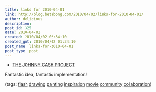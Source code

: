 ```yaml
---
title: links for 2010-04-01
link: http://blog.betabong.com/2010/04/02/links-for-2010-04-01/
author: delicious
description: 
post_id: 325
date: 2010-04-02
created: 2010/04/02 02:34:10
created_gmt: 2010/04/02 01:34:10
post_name: links-for-2010-04-01
post_type: post
---
```



* [THE JOHNNY CASH PROJECT](http://www.thejohnnycashproject.com/#/explore/TopRated)

Fantastic idea, fantastic implementation!

(tags: [flash](http://delicious.com/sok/flash) [drawing](http://delicious.com/sok/drawing) [painting](http://delicious.com/sok/painting) [inspiration](http://delicious.com/sok/inspiration) [movie](http://delicious.com/sok/movie) [community](http://delicious.com/sok/community) [collaboration](http://delicious.com/sok/collaboration))
